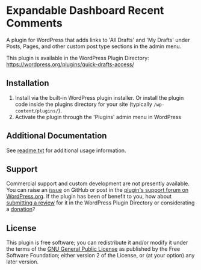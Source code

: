 # Expandable Dashboard Recent Comments

A plugin for WordPress that adds links to 'All Drafts' and 'My Drafts' under Posts, Pages, and other custom post type sections in the admin menu.

This plugin is available in the WordPress Plugin Directory: https://wordpress.org/plugins/quick-drafts-access/


## Installation

1. Install via the built-in WordPress plugin installer. Or install the plugin code inside the plugins directory for your site (typically `/wp-content/plugins/`).
2. Activate the plugin through the 'Plugins' admin menu in WordPress


## Additional Documentation

See [readme.txt](https://github.com/coffee2code/quick-drafts-access/blob/master/readme.txt) for additional usage information.


## Support

Commercial support and custom development are not presently available. You can raise an [issue](https://github.com/coffee2code/quick-drafts-access/issues) on GitHub or post in the [plugin's support forum on WordPress.org](https://wordpress.org/support/plugin/quick-drafts-access/). If the plugin has been of benefit to you, how about [submitting a review](https://wordpress.org/support/plugin/quick-drafts-access/reviews/) for it in the WordPress Plugin Directory or considerating a [donation](https://www.paypal.com/cgi-bin/webscr?cmd=_s-xclick&hosted_button_id=6ARCFJ9TX3522)?


## License

This plugin is free software; you can redistribute it and/or modify it under the terms of the [GNU General Public License](http://www.gnu.org/licenses/gpl-2.0.html) as published by the Free Software Foundation; either version 2 of the License, or (at your option) any later version.